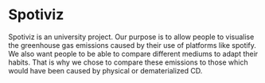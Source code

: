 # Spotiviz

Spotiviz is an university project. Our purpose is to allow people to visualise the greenhouse gas emissions caused by their use of platforms like spotify.
We also want people to be able to compare different mediums to adapt their habits. That is why we chose to compare these emissions to those which would have been caused by physical or dematerialized CD.